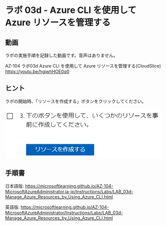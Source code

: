 # ラボ 03d - Azure CLI を使用して Azure リソースを管理する



## 動画

ラボの実施手順を記録した動画です。音声はありません。

AZ-104 ラボ03d Azure CLI を使用して Azure リソースを管理する(CloudSlice)
https://youtu.be/hgjwhHOE0q0

## ヒント

ラボの開始時、「リソースを作成する」ボタンをクリックしてください。

![](images/ss-2023-07-01-15-19-30.png)

## 手順書

日本語版:
https://microsoftlearning.github.io/AZ-104-MicrosoftAzureAdministrator.ja-jp/Instructions/Labs/LAB_03d-Manage_Azure_Resources_by_Using_Azure_CLI.html

英語版:
https://microsoftlearning.github.io/AZ-104-MicrosoftAzureAdministrator/Instructions/Labs/LAB_03d-Manage_Azure_Resources_by_Using_Azure_CLI.html